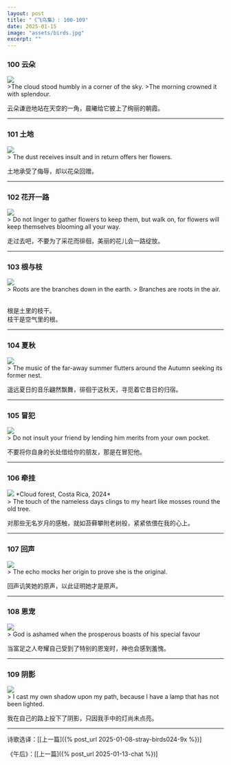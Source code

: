 ```yaml
---
layout: post
title: "《飞鸟集》: 100-109"
date: 2025-01-15
image: "assets/birds.jpg"
excerpt: ""
---
```


### 100 云朵
<img src="/assets/morning-cloud.jpg"/>
<br>
>The cloud stood humbly in a corner of the sky.
>The morning crowned it with splendour.

云朵谦逊地站在天空的一角，晨曦给它披上了绚丽的朝霞。

----

### 101 土地
<img src="/assets/dust-flower.jpg"/>
<br>
> The dust receives insult and in return offers her flowers.

土地承受了侮辱，却以花朵回赠。

----

### 102 花开一路
<img src="/assets/flower-all-the-way.jpg"/>
<br>
> Do not linger to gather flowers to keep them, but walk on, for flowers will keep themselves blooming all your way.

走过去吧，不要为了采花而徘徊，美丽的花儿会一路绽放。

----

### 103 根与枝
<img src="/assets/branch.jpg"/>
<br>
> Roots are the branches down in the earth.
> Branches are roots in the air.

<br>根是土里的枝干。
<br>枝干是空气里的根。

----

### 104 夏秋
<img src="/assets/summer-autum.jpg"/>
<br>
> The music of the far-away summer flutters around the Autumn seeking its former nest.

遥远夏日的音乐翩然飘舞，徘徊于这秋天，寻觅着它昔日的归宿。

----

### 105 冒犯
<img src="/assets/insult.jpg"/>
<br>
> Do not insult your friend by lending him merits from your own pocket.

不要将你自身的长处借给你的朋友，那是在冒犯他。

----

### 106 牵挂
<img src="/assets/moss.jpeg"/>
*Cloud forest, Costa Rica, 2024*
<br>
> The touch of the nameless days clings to my heart like mosses round the old tree.

对那些无名岁月的感触，就如苔藓攀附老树般，紧紧依偎在我的心上。

----

### 107 回声
<img src="/assets/echo.jpg"/>
<br>
> The echo mocks her origin to prove she is the original.

回声讥笑她的原声，以此证明她才是原声。

----


### 108 恩宠
<img src="/assets/boast.jpg"/>
<br>
> God is ashamed when the prosperous boasts of his special favour

当富足之人夸耀自己受到了特别的恩宠时，神也会感到羞愧。

----

### 109 阴影
<img src="/assets/myshadow.jpg"/>
<br>
>  I cast my own shadow upon my path, because I have a lamp that has not been lighted.

我在自己的路上投下了阴影，只因我手中的灯尚未点亮。


----

诗歌选译：\[[上一篇]({% post_url 2025-01-08-stray-birds024-9x %})\] 

《午后》：\[[上一篇]({% post_url 2025-01-13-chat %})\] 
